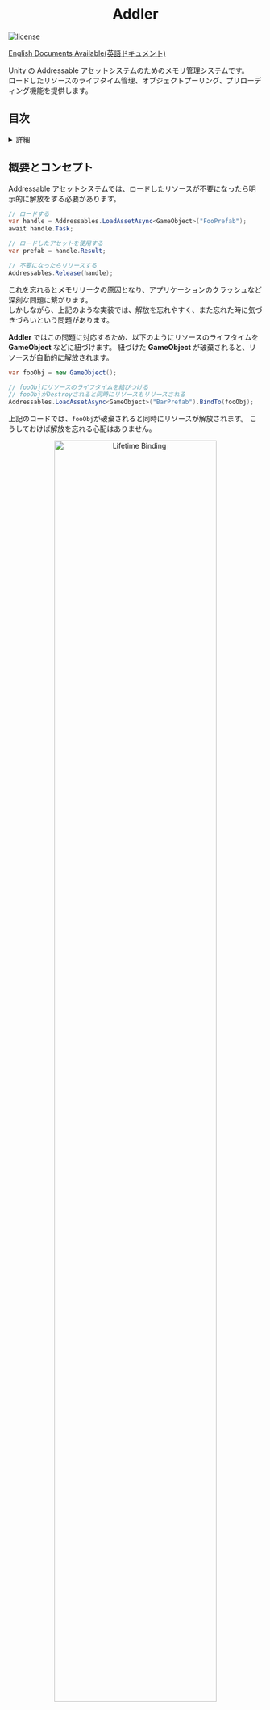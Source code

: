<h1 align="center">Addler</h1>

[![license](https://img.shields.io/badge/LICENSE-MIT-green.svg)](LICENSE.md)

[English Documents Available(英語ドキュメント)](README.md)

Unity の Addressable アセットシステムのためのメモリ管理システムです。  
ロードしたリソースのライフタイム管理、オブジェクトプーリング、プリローディング機能を提供します。

## 目次

<!-- START doctoc generated TOC please keep comment here to allow auto update -->
<!-- DON'T EDIT THIS SECTION, INSTEAD RE-RUN doctoc TO UPDATE -->
<!-- param::title::詳細:: -->
<details>
<summary>詳細</summary>

- [概要とコンセプト](#%E6%A6%82%E8%A6%81%E3%81%A8%E3%82%B3%E3%83%B3%E3%82%BB%E3%83%97%E3%83%88)
- [セットアップ](#%E3%82%BB%E3%83%83%E3%83%88%E3%82%A2%E3%83%83%E3%83%97)
  - [要件](#%E8%A6%81%E4%BB%B6)
  - [インストール](#%E3%82%A4%E3%83%B3%E3%82%B9%E3%83%88%E3%83%BC%E3%83%AB)
- [ライフタイムバインディング](#%E3%83%A9%E3%82%A4%E3%83%95%E3%82%BF%E3%82%A4%E3%83%A0%E3%83%90%E3%82%A4%E3%83%B3%E3%83%87%E3%82%A3%E3%83%B3%E3%82%B0)
  - [GameObjectにバインディングする](#gameobject%E3%81%AB%E3%83%90%E3%82%A4%E3%83%B3%E3%83%87%E3%82%A3%E3%83%B3%E3%82%B0%E3%81%99%E3%82%8B)
  - [GameObject以外にバインディングする](#gameobject%E4%BB%A5%E5%A4%96%E3%81%AB%E3%83%90%E3%82%A4%E3%83%B3%E3%83%87%E3%82%A3%E3%83%B3%E3%82%B0%E3%81%99%E3%82%8B)
- [プリローディング](#%E3%83%97%E3%83%AA%E3%83%AD%E3%83%BC%E3%83%87%E3%82%A3%E3%83%B3%E3%82%B0)
  - [プリローダの使い方](#%E3%83%97%E3%83%AA%E3%83%AD%E3%83%BC%E3%83%80%E3%81%AE%E4%BD%BF%E3%81%84%E6%96%B9)
  - [プリローダのライフタイムをバインディングする](#%E3%83%97%E3%83%AA%E3%83%AD%E3%83%BC%E3%83%80%E3%81%AE%E3%83%A9%E3%82%A4%E3%83%95%E3%82%BF%E3%82%A4%E3%83%A0%E3%82%92%E3%83%90%E3%82%A4%E3%83%B3%E3%83%87%E3%82%A3%E3%83%B3%E3%82%B0%E3%81%99%E3%82%8B)
  - [プリローディングの制約](#%E3%83%97%E3%83%AA%E3%83%AD%E3%83%BC%E3%83%87%E3%82%A3%E3%83%B3%E3%82%B0%E3%81%AE%E5%88%B6%E7%B4%84)
- [オブジェクトプーリング](#%E3%82%AA%E3%83%96%E3%82%B8%E3%82%A7%E3%82%AF%E3%83%88%E3%83%97%E3%83%BC%E3%83%AA%E3%83%B3%E3%82%B0)
  - [オブジェクトプーリングの使い方](#%E3%82%AA%E3%83%96%E3%82%B8%E3%82%A7%E3%82%AF%E3%83%88%E3%83%97%E3%83%BC%E3%83%AA%E3%83%B3%E3%82%B0%E3%81%AE%E4%BD%BF%E3%81%84%E6%96%B9)
  - [オブジェクトプールのライフタイムをバインディングする](#%E3%82%AA%E3%83%96%E3%82%B8%E3%82%A7%E3%82%AF%E3%83%88%E3%83%97%E3%83%BC%E3%83%AB%E3%81%AE%E3%83%A9%E3%82%A4%E3%83%95%E3%82%BF%E3%82%A4%E3%83%A0%E3%82%92%E3%83%90%E3%82%A4%E3%83%B3%E3%83%87%E3%82%A3%E3%83%B3%E3%82%B0%E3%81%99%E3%82%8B)
- [その他](#%E3%81%9D%E3%81%AE%E4%BB%96)
  - [プリローディングやオブジェクトプーリングを無効化する](#%E3%83%97%E3%83%AA%E3%83%AD%E3%83%BC%E3%83%87%E3%82%A3%E3%83%B3%E3%82%B0%E3%82%84%E3%82%AA%E3%83%96%E3%82%B8%E3%82%A7%E3%82%AF%E3%83%88%E3%83%97%E3%83%BC%E3%83%AA%E3%83%B3%E3%82%B0%E3%82%92%E7%84%A1%E5%8A%B9%E5%8C%96%E3%81%99%E3%82%8B)
  - [UniTaskを使う](#unitask%E3%82%92%E4%BD%BF%E3%81%86)
- [ライセンス](#%E3%83%A9%E3%82%A4%E3%82%BB%E3%83%B3%E3%82%B9)

</details>
<!-- END doctoc generated TOC please keep comment here to allow auto update -->

## 概要とコンセプト
Addressable アセットシステムでは、ロードしたリソースが不要になったら明示的に解放をする必要があります。

```cs
// ロードする
var handle = Addressables.LoadAssetAsync<GameObject>("FooPrefab");
await handle.Task;

// ロードしたアセットを使用する
var prefab = handle.Result;

// 不要になったらリリースする
Addressables.Release(handle);
```

これを忘れるとメモリリークの原因となり、アプリケーションのクラッシュなど深刻な問題に繋がります。  
しかしながら、上記のような実装では、解放を忘れやすく、また忘れた時に気づきづらいという問題があります。

**Addler** ではこの問題に対応するため、以下のようにリソースのライフタイムを **GameObject** などに紐づけます。
紐づけた **GameObject** が破棄されると、リソースが自動的に解放されます。

```cs
var fooObj = new GameObject();

// fooObjにリソースのライフタイムを結びつける
// fooObjがDestroyされると同時にリソースもリリースされる
Addressables.LoadAssetAsync<GameObject>("BarPrefab").BindTo(fooObj);
```

上記のコードでは、`fooObj`が破棄されると同時にリソースが解放されます。
こうしておけば解放を忘れる心配はありません。

<p align="center">
  <img width=80% src="Documentation/concept_01.png" alt="Lifetime Binding">
</p>

またリソースを事前にロードしておき同期的にそれを取得するプリロード機能や、Prefabのインスタンスをプーリングして使いまわすオブジェクトプーリング機能も実装しています。

<p align="center">
  <img width=80% src="Documentation/concept_02.png" alt="Pooling">
</p>

さらにこれらのライフタイムも **GameObject** などにバインドし、解放漏れを防ぐことができます。

**Addler** はこのようにして **Addressable** におけるリソースのメモリを適切に管理するためのライブラリです。

## セットアップ

### 要件
- Unity 2020.3 以上
- Addressables がインストールされていること

### インストール
1. Window > Package ManagerからPackage Managerを開く
2. 「+」ボタン > Add package from git URL
3. 以下を入力してインストール
   - https://github.com/Haruma-K/Addler.git?path=/Assets/Addler

<p align="center">
  <img width=50% src="Documentation/setup_01.png" alt="Package Manager">
</p>

あるいはPackages/manifest.jsonを開き、dependenciesブロックに以下を追記します。

```json
{
    "dependencies": {
        "com.harumak.addler": "https://github.com/Haruma-K/Addler.git?path=/Assets/Addler"
    }
}
```

バージョンを指定したい場合には以下のように末尾にバージョンを指定します。

- https://github.com/Haruma-K/Addler.git?path=/Assets/Addler#1.0.0

## ライフタイムバインディング

**Addler** の基本的な機能として、リソースのライフタイムを **GameObject** などと紐づけて、確実かつ自動的に解放処理を行うライフタイムバインディングがあります。

### GameObjectにバインディングする
**Addressable** で読み込んだリソースのライフタイムを **GameObject** と紐づけるには、以下のように`Addressables.LoadAsssetAsync()`の後ろに`BindTo()`と記述します。

```cs
// リソースをロードしてハンドルのライフタイムをgameObjectにバインドする
var handle = Addressables
    .LoadAssetAsync<GameObject>("FooPrefab")
    .BindTo(gameObject);
await handle.Task;
var prefab = handle.Result;

// gameObjectを破棄してハンドルをリリースする
Destroy(gameObject);
```

これで、gameObjectが破棄されると同時にリソースが解放されます。

### GameObject以外にバインディングする

ライフタイムは **GameObject** 以外にバインドすることもできます。**GameObject** 以外にバインドするためには `IReleaseEvent` を実装したクラスを作成し、`BindTo()`にそれを渡します。

**Addler** には **ParticleSystem** の終了タイミングにライフタイムをバインドするためのクラスを用意しています。`IReleaseEvent` の実装例として以下にこのクラスの実装を示します。

```cs
using System;
using Addler.Runtime.Core.LifetimeBinding;
using UnityEngine;

[RequireComponent(typeof(ParticleSystem))]
public sealed class ParticleSystemBasedReleaseEvent : MonoBehaviour, IReleaseEvent // Implement IReleaseEvent
{
    [SerializeField] private ParticleSystem particle;
    private bool _isAliveAtLastFrame;

    private void Awake()
    {
        if (particle == null)
            particle = GetComponent<ParticleSystem>();
    }

    private void Reset()
    {
        particle = GetComponent<ParticleSystem>();
    }

    private void LateUpdate()
    {
        var isAlive = particle.IsAlive(true);
        if (_isAliveAtLastFrame && !isAlive)
            ReleasedInternal?.Invoke();

        _isAliveAtLastFrame = isAlive;
    }
    
    event Action IReleaseEvent.Dispatched
    {
        add => ReleasedInternal += value;
        remove => ReleasedInternal -= value;
    }

    private event Action ReleasedInternal;
}
```

## プリローディング
Addressables は基本的にリソースを非同期的にロードします。

```cs
// Asynchronous loading
var handle = Addressables.LoadAssetAsync<GameObject>("fooPrefab");
await handle.Task;
```

しかし実際には、いわゆるロード画面で事前にリソースをロードして、ゲーム中は同期的にリソースをロードしたいというケースがあります。  
プリローダはこのような処理を実現するための機能です。

### プリローダの使い方
プリロードは `AddressablePreloader` クラスにより行います。
使い方は以下のコードの通りです。

```cs
using System;
using System.Collections;
using Addler.Runtime.Core.Preloading;
using UnityEngine;

public sealed class Example : MonoBehaviour
{
    private IEnumerator PreloadExample()
    {
        var preloader = new AddressablePreloader();

        // Preload
        {
            var progress = new Progress<float>(x => Debug.Log($"Progress: {x}"));
            
            // Preload by address.
            yield return preloader.PreloadKey<GameObject>("fooAddress", progress);

            // You can also preload by label.
            yield return preloader.PreloadKey<GameObject>("fooLabel", progress);

            // You can also preload multiple keys at once.
            yield return preloader.PreloadKeys<GameObject>(new[] { "barAddress", "bazAddress" }, progress);
        }

        // Get the preloaded object.
        {
            // Get by address.
            preloader.GetAsset<GameObject>("fooAddress");

            // Get multiple assets by label.
            preloader.GetAssets<GameObject>("fooLabel");
        }
        
        // Dispose the preloader and release all the assets.
        preloader.Dispose();
    }
}
```

`AddressablePreloader.PreloadKey()/PreloadKeys()`を呼ぶと引数に渡したキーが指すリソースを全てロードします。  
`AddressablesPreloader.GetAsset()` メソッドを使うとプリロードしたリソースを同期的に取得できます。

プリローダを使用し終わったら`AddressablePool.Dispose()`を呼ぶことですべてのリソースがリリースされます。

### プリローダのライフタイムをバインディングする
プリローダのライフタイムをバインドすることもできます。

```cs
// Bind the lifetime of the preloader to the GameObject.
// When gameObject is destroyed, the preloader will be disposed and release all the assets.
var preloader = new AddressablePreloader().BindTo(gameObject);
```

プリローダのライフタイムが終了するとすべてのリソースがリリースされます。

### プリローディングの制約

プリローディングの制約として、「プリロード時に指定したキーの種類」と「プリロードされたリソースを取得する際に指定したキーの種類」が一致している必要があります。  
例えば、アドレスAのアセットを含むラベルAをプリロード時に指定した場合、取得時にもラベルAを指定する必要があります。
アドレスAを指定して取得することはできません。

これは、**Addressable** アセットシステムの仕様上、アドレスやラベル、**AssetReference** が指すリソースのキー (PrimaryKey) を同期的に取得する手段がないためです。

もしこのようなケースに対応したい場合は **Addressables 1.17.1** からサポートされた [Synchronous Workflow](https://docs.unity3d.com/Packages/com.unity.addressables@1.21/manual/SynchronousAddressables.html) を使用することができます。
ただしこれには実行中の全ての **AsyncOperation** が終わるまで同期的に待つという仕様上の制約があるため、使用する際には注意が必要です。

## オブジェクトプーリング
Unity のゲームでは Prefab をインスタンス化した GameObject が多数使われます。  
しかし Prefab のインスタンス生成や破棄にはコストがかかり、頻繁に行いすぎるとパフォーマンスの低下を招きます。

例えば弾丸のように同じ Prefab のインスタンスを多数生成するようなケースでは、一定数のインスタンスをあらかじめ生成しておいてそれらを使いまわすことによりパフォーマンスの低下を防ぐことができます。  
これをオブジェクトプーリングと呼びます。

<p align="center">
  <img width=80% src="Documentation/concept_02.png" alt="Pooling">
</p>

**Addler** には Addressable アセットシステムでオブジェクトプーリングを扱うための機能が実装されています。

### オブジェクトプーリングの使い方
オブジェクトプールは`AddressablePool`クラスにより行います。  
使い方は以下のコードの通りです。

```cs
using System;
using System.Collections;
using Addler.Runtime.Core.Pooling;
using UnityEngine;

public sealed class Example : MonoBehaviour
{
    private IEnumerator PoolExample()
    {
        // Create a new pool with key of the GameObject.
        var pool = new AddressablePool("fooPrefab");

        // Create instances in the pool.
        var progress = new Progress<float>(x => Debug.Log($"Progress: {x}"));
        yield return pool.Warmup(5, progress);

        // Get an instance from the pool.
        var pooledObject = pool.Use();
        var instance = pooledObject.Instance;

        // Return the instance to the pool.
        pool.Return(pooledObject);
        //pooledObject.Dispose(); // You can also return the instance by disposing the pooled object.

        // Destroy the pool and release all instances.
        pool.Dispose();
    }
}
```

`AddressablePool.Warmup()`を呼ぶと引数に渡した数だけ Prefab のインスタンスが生成されます。  
プールからインスタンスを取得するには`AddressablePool.Use()`メソッドで`PooledObject`を取得します。  
これの`Instance`プロパティからインスタンスを取得できます。
`AddressablePool.Return` あるいは `PooledObject.Dispose()`メソッドを呼ぶとインスタンスがプールに戻ります。

プールを使用し終わったら`AddressablePool.Dispose()`でプールを破棄してください。
全てのインスタンスが破棄。解放されます。

### オブジェクトプールのライフタイムをバインディングする
オブジェクトプールや、プールから取得したオブジェクトのライフタイムをバインドすることもできます。

```cs
using System.Collections;
using Addler.Runtime.Core.Pooling;
using UnityEngine;

public sealed class Example : MonoBehaviour
{
    private IEnumerator PoolExample()
    {
        // Bind the lifetime of the pool to GameObject.
        // If gameObject1 is destroyed, the pool will be disposed.
        var pool = new AddressablePool("FooPrefab")
            .BindTo(gameObject1);

        yield return pool.Warmup(5);

        // Bind the lifetime of the instance to GameObject.
        // If gameObject2 is destroyed, the instance will be returned to the pool.
        var instance = pool
            .Use()
            .BindTo(gameObject2)
            .Instance;
    }
}
```

プールから取得したオブジェクトのライフタイムが終了するとプールに返却され、オブジェクトプールのライフタイムが終了するとすべてのインスタンスが破棄・リリースされます。

## その他

### プリローディングやオブジェクトプーリングを無効化する
**Addler** の機能のうち、プリローディングやオブジェクトプーリングを使用しない場合には、それらを無効化し、コンパイル対象から外すことができます。
無効化は **Player Settings** から以下の **Scripting Define Symbols** を設定することで行います。

- **ADDLER_DISABLE_PRELOADING** : プリローディングを無効化する
- **ADDLER_DISABLE_POOLING** : オブジェクトプーリングを無効化する

### UniTaskを使う
プリローディングやオブジェクトプーリングでは、コルーチンを使って非同期処理を待機します。
コルーチンの代わりにUniTaskを使いたい場合には以下の設定を行います。

1. [UniTask](https://github.com/Cysharp/UniTask) をインストールする（複数のインストール方法があります）
2. （Package Manager を経由しない方法で1.をインストールした場合のみ）**Scripting Define Symbols** に `ADDLER_UNITASK_SUPPORT` を追加して Unity を再起動する
3. `AddressablePool.WarmupAsync`などコルーチンを使っていたメソッドの **UniTask** 版が **Async** という接尾辞と共に使用可能になります

## ライセンス
本ソフトウェアはMITライセンスで公開しています。  
ライセンスの範囲内で自由に使っていただけますが、使用の際は以下の著作権表示とライセンス表示が必須となります。

* [LICENSE.md](LICENSE.md)

また、本ドキュメントの目次は以下のソフトウェアを使用して作成されています。

* [toc-generator](https://github.com/technote-space/toc-generator)

toc-generatorのライセンスの詳細は [Third Party Notices.md](Third%20Party%20Notices.md) を参照してください。
